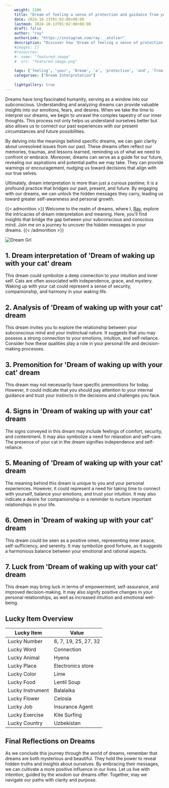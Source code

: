```yaml
---
    weight: 2106
    title: "Dream of feeling a sense of protection and guidance from your ancestors."  # Assuming 'title' column exists
    date: 2024-10-13T01:02:00+08:00
    lastmod: 2024-10-13T01:02:00+08:00
    draft: false
    author: "ray"
    authorLink: "https://instagram.com/ray._.atelier"
    description: "Discover how 'Dream of feeling a sense of protection and guidance from your ancestors.' can interpret your future and uncover its significant meanings in your life."
    #images: []
    #resources:
    #- name: "featured-image"
    #  src: "featured-image.png"
    
    tags: ['feeling', 'your', 'Dream', 'a', 'protection', 'and', 'from', 'of', 'sense', 'guidance', 'ancestors.']
    categories: ["Dream Interpretation"]
    
    lightgallery: true
---
```

    
Dreams have long fascinated humanity, serving as a window into our subconscious. Understanding and analyzing dreams can provide valuable insights into our emotions, fears, and desires. When we take the time to interpret our dreams, we begin to unravel the complex tapestry of our inner thoughts. This process not only helps us understand ourselves better but also allows us to connect our past experiences with our present circumstances and future possibilities.

By delving into the meanings behind specific dreams, we can gain clarity about unresolved issues from our past. These dreams often reflect our memories, traumas, and lessons learned, reminding us of what we need to confront or embrace. Moreover, dreams can serve as a guide for our future, revealing our aspirations and potential paths we may take. They can provide warnings or encouragement, nudging us toward decisions that align with our true selves.

Ultimately, dream interpretation is more than just a curious pastime; it is a profound practice that bridges our past, present, and future. By engaging with our dreams, we can unlock the hidden messages they carry, leading us toward greater self-awareness and personal growth.

{{< admonition >}}
Welcome to the realm of dreams, where I, [Ray](https://instagram.com/ray._.atelier), explore the intricacies of dream interpretation and meaning. Here, you’ll find insights that bridge the gap between your subconscious and conscious mind. Join me on a journey to uncover the hidden messages in your dreams.
{{< /admonition >}}

![Dream Grl](https://cdn.pixabay.com/photo/2017/11/02/03/35/gothic-2910057_1280.jpg "Dream Grl")

## 1. Dream interpretation of 'Dream of waking up with your cat' dream
 This dream could symbolize a deep connection to your intuition and inner self. Cats are often associated with independence, grace, and mystery. Waking up with your cat could represent a sense of security, companionship, and harmony in your waking life.

## 2. Analysis of 'Dream of waking up with your cat' dream
 This dream invites you to explore the relationship between your subconscious mind and your instinctual nature. It suggests that you may possess a strong connection to your emotions, intuition, and self-reliance. Consider how these qualities play a role in your personal life and decision-making processes.

## 3. Premonition for 'Dream of waking up with your cat' dream
 This dream may not necessarily have specific premonitions for today. However, it could indicate that you should pay attention to your internal guidance and trust your instincts in the decisions and challenges you face.

## 4. Signs in 'Dream of waking up with your cat' dream
 The signs conveyed in this dream may include feelings of comfort, security, and contentment. It may also symbolize a need for relaxation and self-care. The presence of your cat in the dream signifies independence and self-reliance.

## 5. Meaning of 'Dream of waking up with your cat' dream
 The meaning behind this dream is unique to you and your personal experiences. However, it could represent a need for taking time to connect with yourself, balance your emotions, and trust your intuition. It may also indicate a desire for companionship or a reminder to nurture important relationships in your life.

## 6. Omen in 'Dream of waking up with your cat' dream
 This dream could be seen as a positive omen, representing inner peace, self-sufficiency, and serenity. It may symbolize good fortune, as it suggests a harmonious balance between your emotional and rational aspects.

## 7. Luck from 'Dream of waking up with your cat' dream
 This dream may bring luck in terms of empowerment, self-assurance, and improved decision-making. It may also signify positive changes in your personal relationships, as well as increased intuition and emotional well-being.

## Lucky Item Overview
| Lucky Item          | Value              |
|---------------|--------------------|
| Lucky Number        | 6, 7, 19, 25, 27, 32  |
| Lucky Word          | Connection |
| Lucky Animal        | Hyena |
| Lucky Place         | Electronics store     |
| Lucky Color         | Lime     |
| Lucky Food          | Lentil Soup      |
| Lucky Instrument    | Balalaika |
| Lucky Flower        | Celosia    |
| Lucky Job           | Insurance Agent       |
| Lucky Exercise      | Kite Surfing  |
| Lucky Country       | Uzbekistan    |


##  Final Reflections on Dreams

As we conclude this journey through the world of dreams, remember that dreams are both mysterious and beautiful. They hold the power to reveal hidden truths and insights about ourselves. By embracing their messages, we can cultivate a more positive influence in our lives. Let us live with intention, guided by the wisdom our dreams offer. Together, may we navigate our paths with clarity and purpose.
